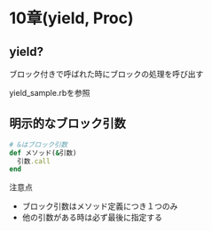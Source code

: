 # 10章(yield, Proc)

## yield?

ブロック付きで呼ばれた時にブロックの処理を呼び出す

yield_sample.rbを参照

## 明示的なブロック引数

```Ruby
# &はブロック引数
def メソッド(&引数)
  引数.call
end
```

注意点

* ブロック引数はメソッド定義につき１つのみ
* 他の引数がある時は必ず最後に指定する
